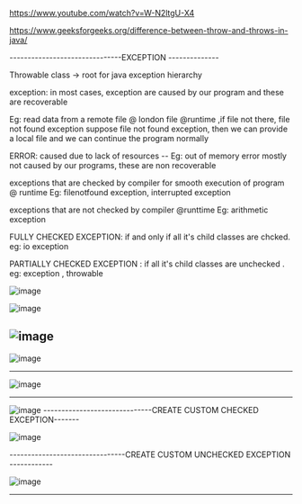 https://www.youtube.com/watch?v=W-N2ltgU-X4

https://www.geeksforgeeks.org/difference-between-throw-and-throws-in-java/


-------------------------------EXCEPTION --------------

Throwable class -> root for java exception hierarchy

exception: in most cases, exception are caused by our program and these are recoverable

Eg: read data from a remote file @ london file @runtime ,if file not there, file not found exception suppose file not found exception, then we can provide a local file and we can continue the program normally

ERROR:
caused due to lack of resources -- Eg: out of memory error mostly not caused by our programs, these are non recoverable

exceptions that are checked by compiler for smooth execution of program @ runtime Eg: filenotfound exception, interrupted exception

exceptions that are not checked by compiler @runttime Eg: arithmetic exception

FULLY CHECKED EXCEPTION: if and only if all it's child classes are chcked. eg: io exception 

PARTIALLY CHECKED EXCEPTION : if all it's child classes are unchecked . eg: exception , throwable 





![image](https://github.com/ragaPriya224/Dru23Batch1/assets/90038032/26363467-c6c9-4a92-beda-2f2e951114c0)

![image](https://github.com/ragaPriya224/Dru23Batch1/assets/90038032/8f7216c2-6709-4b8d-afe6-f9385f0ac126)



![image](https://user-images.githubusercontent.com/90038032/220435835-98faf648-aa42-42c4-8f37-2c6a46425aaf.png)
-----------------------------------------
![image](https://user-images.githubusercontent.com/90038032/220435877-3ed2b572-d909-44f5-9f23-68d62de0c766.png)

-----------------------------------
![image](https://user-images.githubusercontent.com/90038032/220435952-5c760be0-df59-4d71-99ab-c2e56e7a074d.png)

-----------------------------------
![image](https://user-images.githubusercontent.com/90038032/220435999-5d763dd1-ecc1-41b5-9ed2-76f4be77b325.png)
------------------------------CREATE CUSTOM CHECKED EXCEPTION-------

![image](https://github.com/ragaPriya224/Dru23Batch1/assets/90038032/e3ac4bcb-648c-4bae-90d1-26c2c2138787)

--------------------------------CREATE CUSTOM UNCHECKED EXCEPTION ------------

![image](https://github.com/ragaPriya224/Dru23Batch1/assets/90038032/03f276f3-cbf0-4bb3-a6a1-cd48af9909b4)

-------------------------------------

